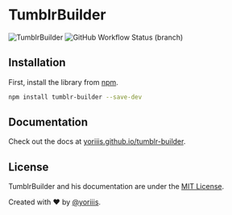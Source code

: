 # TumblrBuilder

![TumblrBuilder](https://img.shields.io/badge/tumblr--builder-v2.0.0-001935.svg?style=for-the-badge) ![GitHub Workflow Status (branch)](https://img.shields.io/github/actions/workflow/status/yoriiis/tumblr-builder/build.yml?branch=master&style=for-the-badge)

## Installation

First, install the library from [npm](https://www.npmjs.com/package/tumblr-builder).

```bash
npm install tumblr-builder --save-dev
```

## Documentation

Check out the docs at [yoriiis.github.io/tumblr-builder](https://yoriiis.github.io/tumblr-builder).

## License

TumblrBuilder and his documentation are under the [MIT License](http://opensource.org/licenses/MIT).

Created with ♥ by [@yoriiis](http://github.com/yoriiis).
